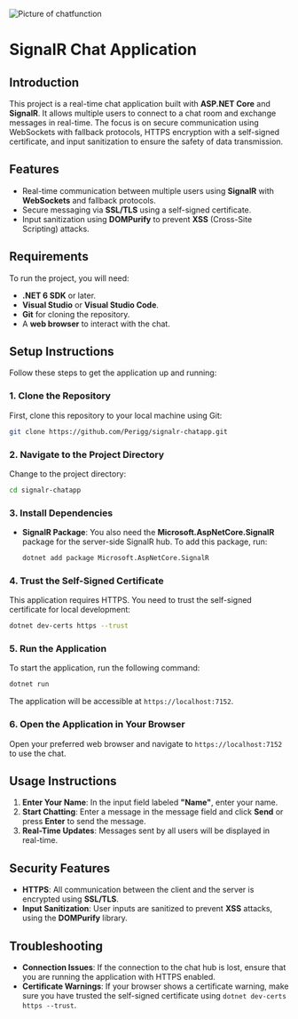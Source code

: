 ![Picture of chatfunction](https://github.com/Perigg/signalr-chatapp/signalrchat.png)



# SignalR Chat Application

## Introduction
This project is a real-time chat application built with **ASP.NET Core** and **SignalR**. It allows multiple users to connect to a chat room and exchange messages in real-time. The focus is on secure communication using WebSockets with fallback protocols, HTTPS encryption with a self-signed certificate, and input sanitization to ensure the safety of data transmission.

## Features
- Real-time communication between multiple users using **SignalR** with **WebSockets** and fallback protocols.
- Secure messaging via **SSL/TLS** using a self-signed certificate.
- Input sanitization using **DOMPurify** to prevent **XSS** (Cross-Site Scripting) attacks.

## Requirements
To run the project, you will need:
- **.NET 6 SDK** or later.
- **Visual Studio** or **Visual Studio Code**.
- **Git** for cloning the repository.
- A **web browser** to interact with the chat.

## Setup Instructions
Follow these steps to get the application up and running:

### 1. Clone the Repository
First, clone this repository to your local machine using Git:
```sh
git clone https://github.com/Perigg/signalr-chatapp.git
```

### 2. Navigate to the Project Directory
Change to the project directory:
```sh
cd signalr-chatapp
```

### 3. Install Dependencies

- **SignalR Package**: You also need the **Microsoft.AspNetCore.SignalR** package for the server-side SignalR hub. To add this package, run:
  ```sh
  dotnet add package Microsoft.AspNetCore.SignalR
  ```

### 4. Trust the Self-Signed Certificate
This application requires HTTPS. You need to trust the self-signed certificate for local development:
```sh
dotnet dev-certs https --trust
```

### 5. Run the Application
To start the application, run the following command:
```sh
dotnet run
```
The application will be accessible at `https://localhost:7152`.

### 6. Open the Application in Your Browser
Open your preferred web browser and navigate to `https://localhost:7152` to use the chat.

## Usage Instructions
1. **Enter Your Name**: In the input field labeled **"Name"**, enter your name.
2. **Start Chatting**: Enter a message in the message field and click **Send** or press **Enter** to send the message.
3. **Real-Time Updates**: Messages sent by all users will be displayed in real-time.

## Security Features
- **HTTPS**: All communication between the client and the server is encrypted using **SSL/TLS**.
- **Input Sanitization**: User inputs are sanitized to prevent **XSS** attacks, using the **DOMPurify** library.

## Troubleshooting
- **Connection Issues**: If the connection to the chat hub is lost, ensure that you are running the application with HTTPS enabled.
- **Certificate Warnings**: If your browser shows a certificate warning, make sure you have trusted the self-signed certificate using `dotnet dev-certs https --trust`.
